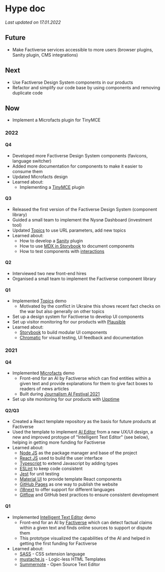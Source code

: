 # Hype doc

_Last updated on 17.01.2022_

## Future

- Make Factiverse services accessible to more users (browser plugins, Sanity plugin, CMS integrations)

## Next

- Use Factiverse Design System components in our products
- Refactor and simplify our code base by using components and removing duplicate code

## Now

- Implement a Microfacts plugin for TinyMCE

### 2022

#### Q4

- Developed more Factiverse Design System components (favicons, language switcher)
- Added more documentation for components to make it easier to consume them
- Updated Microfacts design
- Learned about:
  - Implementing a [TinyMCE](https://www.tiny.cloud/) plugin

#### Q3

- Released the first version of the Factiverse Design System (component library)
- Guided a small team to implement the Nysnø Dashboard (investment tool)
- Updated [Topics](https://topics.factiverse.no/) to use URL parameters, add new topics
- Learned about:
  - How to develop a [Sanity](https://www.sanity.io/) plugin
  - How to use [MDX in Storybook](https://storybook.js.org/docs/react/api/mdx) to document components
  - How to test components with [interactions](https://storybook.js.org/docs/react/writing-tests/interaction-testing)

#### Q2

- Interviewed two new front-end hires
- Organised a small team to implement the Factiverse component library

#### Q1

- Implemented [Topics](https://topics.factiverse.no/) demo
  - Motivated by the conflict in Ukraine this shows recent fact checks on the war but also generally on other topics
- Set up a design system for Factiverse to develop UI components
- Set up visitor monitoring for our products with [Plausible](https://plausible.io)
- Learned about:
  - [Storybook](https://storybook.js.org/) to build modular UI components
  - [Chromatic](https://www.chromatic.com/) for visual testing, UI feedback and documentation

### 2021

#### Q4

- Implemented [Microfacts](https://microfacts.factiverse.no/) demo
  - Front-end for an AI by Factiverse which can find entities within a given text and provide explanations for them to give fact boxes to readers of news articles
  - Built during [Journalism AI Festival 2021](https://www.journalismaifestival.com/)
- Set up site monitoring for our products with [Upptime](https://upptime.js.org/)

#### Q2/Q3

- Created a React template repository as the basis for future products at Factiverse
- Used the template to implement [AI Editor](https://editor.factiverse.no/) from a new UX/UI design, a new and improved protoype of "Intelligent Text Editor" (see below), helping in getting more funding for Factiverse
- Learned about:
  - [Node JS](https://nodejs.org/en/about/) as the package manager and base of the project
  - [React JS](https://reactjs.org/) used to build the user interface
  - [Typescript](https://www.typescriptlang.org/) to extend Javascript by adding types
  - [ESLint](https://eslint.org/) to keep code consistent
  - [Jest](https://jestjs.io/) for unit testing
  - [Material UI](https://material-ui.com/) to provide template React components
  - [GitHub Pages](https://pages.github.com/) as one way to publish the website
  - [i18next](https://github.com/i18next/react-i18next) to offer support for different languages
  - [Gitflow](https://www.atlassian.com/git/tutorials/comparing-workflows/gitflow-workflow#:~:text=Gitflow%20is%20a%20legacy%20Git,software%20development%20and%20DevOps%20practices.) and GitHub best practices to ensure consistent development

#### Q1

- Implemented [Intelligent Text Editor](https://factiverse.github.io/intelligent-text-editor/) demo
  - Front-end for an AI by [Factiverse](https://www.factiverse.no/) which can detect factual claims within a given text and finds online sources to support or dispute them
  - This prototype visualized the capabilities of the AI and helped in getting the first funding for Factiverse
- Learned about:
  - [SASS](https://sass-lang.com/) - CSS sxtension language
  - [mustache.js](https://github.com/summernote/mustache.js) - Logic-less HTML Templates
  - [Summernote](https://github.com/summernote/summernote) - Open Source Text Editor

